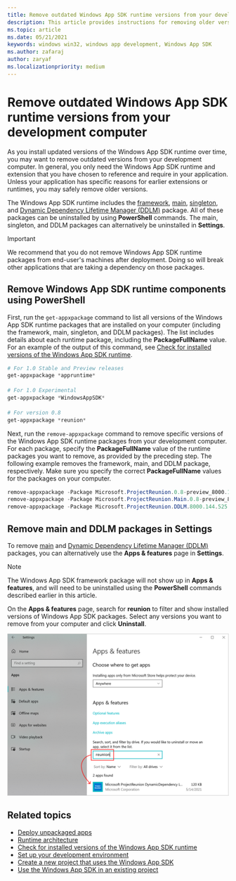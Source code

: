 ```yaml
---
title: Remove outdated Windows App SDK runtime versions from your development computer
description: This article provides instructions for removing older versions of the Windows App SDK VSIX and runtime packages
ms.topic: article
ms.date: 05/21/2021
keywords: windows win32, windows app development, Windows App SDK 
ms.author: zafaraj
author: zaryaf
ms.localizationpriority: medium
---
```


# Remove outdated Windows App SDK runtime versions from your development computer

As you install updated versions of the Windows App SDK runtime over time, you may want to remove outdated versions from your development computer. In general, you only need the Windows App SDK runtime and extension that you have chosen to reference and require in your application. Unless your application has specific reasons for earlier extensions or runtimes, you may safely remove older versions.

The Windows App SDK runtime includes the [framework](deployment-architecture.md#framework-package), [main](deployment-architecture.md#main-package), [singleton](deployment-architecture.md#singleton-package), and [Dynamic Dependency Lifetime Manager (DDLM)](deployment-architecture.md#dynamic-dependency-lifetime-manager-ddlm) package. All of these packages can be uninstalled by using **PowerShell** commands. The main, singleton, and DDLM packages can alternatively be uninstalled in **Settings**.

> [!IMPORTANT]
> We recommend that you do not remove Windows App SDK runtime packages from end-user's machines after deployment. Doing so will break other applications that are taking a dependency on those packages.

## Remove Windows App SDK runtime components using PowerShell

First, run the `get-appxpackage` command to list all versions of the Windows App SDK runtime packages that are installed on your computer (including the framework, main, singleton, and DDLM packages). The list includes details about each runtime package, including the **PackageFullName** value. For an example of the output of this command, see [Check for installed versions of the Windows App SDK runtime](check-windows-app-sdk-versions.md).

```Powershell
# For 1.0 Stable and Preview releases 
get-appxpackage *appruntime*

# For 1.0 Experimental
get-appxpackage *WindowsAppSDK* 

# For version 0.8
get-appxpackage *reunion*
```

Next, run the `remove-appxpackage` command to remove specific versions of the Windows App SDK runtime packages from your development computer. For each package, specify the **PackageFullName** value of the runtime packages you want to remove, as provided by the preceding step. The following example removes the framework, main, and DDLM package, respectively. Make sure you specify the correct **PackageFullName** values for the packages on your computer.

```Powershell
remove-appxpackage -Package Microsoft.ProjectReunion.0.8-preview_8000.144.525.0_x86__8wekyb3d8bbwe
remove-appxpackage -Package Microsoft.ProjectReunion.Main.0.8-preview_8000.144.525.0_x64__8wekyb3d8bbwe
remove-appxpackage -Package Microsoft.ProjectReunion.DDLM.8000.144.525.0-x8-p_8000.144.525.0_x86__8wekyb3d8bbwe
```

## Remove main and DDLM packages in Settings

To remove [main](deployment-architecture.md#main-package) and [Dynamic Dependency Lifetime Manager (DDLM)](deployment-architecture.md#dynamic-dependency-lifetime-manager-ddlm) packages, you can alternatively use the **Apps & features** page in **Settings**.

> [!NOTE]
> The Windows App SDK framework package will not show up in **Apps & features**, and will need to be uninstalled using the **PowerShell** commands described earlier in this article.

On the **Apps & features** page, search for **reunion** to filter and show installed versions of Windows App SDK packages. Select any versions you want to remove from your computer and click **Uninstall**.

[![Screenshot of Apps & Features page in Settings to remove Windows App SDK packages](images/remove-reunion-packages-versions.png) ](images/remove-reunion-packages-versions.png#lightbox)


## Related topics

- [Deploy unpackaged apps](deploy-unpackaged-apps.md)
- [Runtime architecture](deployment-architecture.md)
- [Check for installed versions of the Windows App SDK runtime](check-windows-app-sdk-versions.md)
- [Set up your development environment](set-up-your-development-environment.md)
- [Create a new project that uses the Windows App SDK](../winui/winui3/create-your-first-winui3-app.md)
- [Use the Windows App SDK in an existing project](use-windows-app-sdk-in-existing-project.md)